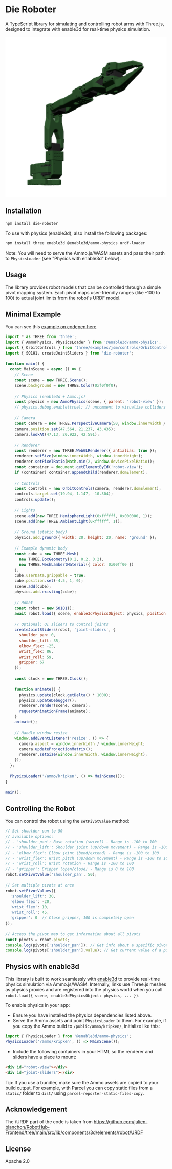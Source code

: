 # Die Roboter

A TypeScript library for simulating and controlling robot arms with Three.js, designed to integrate with enable3d for real-time physics simulation.

<p align="center">
  <img src="docs/SO101.png" alt="SO101 Robot" width="600">
</p>

## Installation

```bash
npm install die-roboter
```

To use with physics (enable3d), also install the following packages:

```bash
npm install three enable3d @enable3d/ammo-physics urdf-loader
```

Note: You will need to serve the Ammo.js/WASM assets and pass their path to `PhysicsLoader` (see "Physics with enable3d" below).

## Usage

The library provides robot models that can be controlled through a simple pivot mapping system. Each pivot maps user-friendly ranges (like -100 to 100) to actual joint limits from the robot's URDF model.

## Minimal Example

You can see this [example on codepen here](https://codepen.io/riversnow/pen/YPyNdOP)

```javascript
import * as THREE from 'three';
import { AmmoPhysics, PhysicsLoader } from '@enable3d/ammo-physics';
import { OrbitControls } from 'three/examples/jsm/controls/OrbitControls.js';
import { SO101, createJointSliders } from 'die-roboter';

function main() {
  const MainScene = async () => {
    // Scene
    const scene = new THREE.Scene();
    scene.background = new THREE.Color(0xf0f0f0);

    // Physics (enable3d + Ammo.js)
    const physics = new AmmoPhysics(scene, { parent: 'robot-view' });
    // physics.debug.enable(true); // uncomment to visualize colliders

    // Camera
    const camera = new THREE.PerspectiveCamera(50, window.innerWidth / window.innerHeight, 0.1, 1000);
    camera.position.set(47.564, 21.237, 43.435);
    camera.lookAt(47.13, 20.922, 42.591);

    // Renderer
    const renderer = new THREE.WebGLRenderer({ antialias: true });
    renderer.setSize(window.innerWidth, window.innerHeight);
    renderer.setPixelRatio(Math.min(2, window.devicePixelRatio));
    const container = document.getElementById('robot-view');
    if (container) container.appendChild(renderer.domElement);

    // Controls
    const controls = new OrbitControls(camera, renderer.domElement);
    controls.target.set(19.94, 1.147, -10.304);
    controls.update();

    // Lights
    scene.add(new THREE.HemisphereLight(0xffffff, 0x000000, 1));
    scene.add(new THREE.AmbientLight(0xffffff, 1));

    // Ground (static body)
    physics.add.ground({ width: 20, height: 20, name: 'ground' });

    // Example dynamic body
    const cube = new THREE.Mesh(
      new THREE.BoxGeometry(0.2, 0.2, 0.2),
      new THREE.MeshLambertMaterial({ color: 0x00ff00 })
    );
    cube.userData.grippable = true;
    cube.position.set(-4.5, 1, 0);
    scene.add(cube);
    physics.add.existing(cube);

    // Robot
    const robot = new SO101();
    await robot.load({ scene, enable3dPhysicsObject: physics, position: new THREE.Vector3(0, 0.5, 0) });

    // Optional: UI sliders to control joints
    createJointSliders(robot, 'joint-sliders', {
      shoulder_pan: 0,
      shoulder_lift: 35,
      elbow_flex: -25,
      wrist_flex: 86,
      wrist_roll: 59,
      gripper: 67
    });

    const clock = new THREE.Clock();

    function animate() {
      physics.update(clock.getDelta() * 1000);
      physics.updateDebugger();
      renderer.render(scene, camera);
      requestAnimationFrame(animate);
    }
    animate();

    // Handle window resize
    window.addEventListener('resize', () => {
      camera.aspect = window.innerWidth / window.innerHeight;
      camera.updateProjectionMatrix();
      renderer.setSize(window.innerWidth, window.innerHeight);
    });
  };

  PhysicsLoader('/ammo/kripken', () => MainScene());
}

main();
```

## Controlling the Robot

You can control the robot using the `setPivotValue` method:

```javascript
// Set shoulder pan to 50
// available options: 
// - 'shoulder_pan': Base rotation (swivel) - Range is -100 to 100
// - 'shoulder_lift': Shoulder joint (up/down movement) - Range is -100 to 100
// - 'elbow_flex': Elbow joint (bend/extend) - Range is -100 to 100
// - 'wrist_flex': Wrist pitch (up/down movement) - Range is -100 to 100
// - 'wrist_roll': Wrist rotation - Range is -100 to 100
// - 'gripper': Gripper (open/close) - Range is 0 to 100
robot.setPivotValue('shoulder_pan', 50);

// Set multiple pivots at once
robot.setPivotValues({
  'shoulder_lift': 30, 
  'elbow_flex': -20,
  'wrist_flex': 10,
  'wrist_roll': 45,
  'gripper': 0  // Close gripper, 100 is completely open
});

// Access the pivot map to get information about all pivots
const pivots = robot.pivots;
console.log(pivots['shoulder_pan']); // Get info about a specific pivot
console.log(pivots['shoulder_pan'].value); // Get current value of a pivot
```

## Physics with enable3d

This library is built to work seamlessly with [enable3d](https://enable3d.io/) to provide real-time physics simulation via Ammo.js/WASM. Internally, links use Three.js meshes as physics proxies and are registered into the physics world when you call `robot.load({ scene, enable3dPhysicsObject: physics, ... })`.

To enable physics in your app:

- Ensure you have installed the physics dependencies listed above.
- Serve the Ammo assets and point `PhysicsLoader` to them. For example, if you copy the Ammo build to `/public/ammo/kripken/`, initialize like this:

```javascript
import { PhysicsLoader } from '@enable3d/ammo-physics';
PhysicsLoader('/ammo/kripken', () => MainScene());
```

- Include the following containers in your HTML so the renderer and sliders have a place to mount:

```html
<div id="robot-view"></div>
<div id="joint-sliders"></div>
```

Tip: If you use a bundler, make sure the Ammo assets are copied to your build output. For example, with Parcel you can copy static files from a `static/` folder to `dist/` using `parcel-reporter-static-files-copy`.

## Acknowledgement

The /URDF part of the code is taken from https://github.com/julien-blanchon/RobotHub-Frontend/tree/main/src/lib/components/3d/elements/robot/URDF

## License

Apache 2.0
